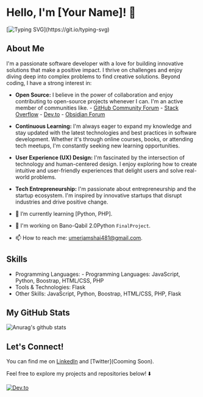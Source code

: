 # Hello, I'm [Your Name]! 👋

[![Typing SVG](https://readme-typing-svg.herokuapp.com?font=Roboto&color=1E90FF&size=24&center=true&vCenter=true&width=500&height=50&lines=Welcome+to+my+GitHub+profile!;Let's+code+something+amazing!)](https://git.io/typing-svg)

## About Me
I'm a passionate software developer with a love for building innovative solutions that make a positive impact. I thrive on challenges and enjoy diving deep into complex problems to find creative solutions. Beyond coding, I have a strong interest in:

- **Open Source:** I believe in the power of collaboration and enjoy contributing to open-source projects whenever I can. I'm an active member of communities like.
       - [GitHub Community Forum](https://github.community/)
       - [Stack Overflow](https://stackoverflow.com/users/youruserid)
       - [Dev.to](https://dev.to/yourusername)
       - [Obsidian Forum](https://forum.obsidian.md/)
  
- **Continuous Learning:** I'm always eager to expand my knowledge and stay updated with the latest technologies and best practices in software development. Whether it's through online courses, books, or attending tech meetups, I'm constantly seeking new learning opportunities.
  
- **User Experience (UX) Design:** I'm fascinated by the intersection of technology and human-centered design. I enjoy exploring how to create intuitive and user-friendly experiences that delight users and solve real-world problems.
  
- **Tech Entrepreneurship:** I'm passionate about entrepreneurship and the startup ecosystem. I'm inspired by innovative startups that disrupt industries and drive positive change.



- 🌱 I’m currently learning [Python, PHP].
- 💼 I'm working on Bano-Qabil 2.0Python `FinalProject`.
- 📫 How to reach me: umerjamshai481@gmail.com.

## Skills
- Programming Languages: - Programming Languages: JavaScript, Python, Boostrap, HTML/CSS, PHP
- Tools & Technologies: Flask
- Other Skills: JavaScript, Python, Boostrap, HTML/CSS, PHP, Flask

## My GitHub Stats
![Anurag's github stats](https://github-readme-stats.vercel.app/api?username=UMERJAMSHAID)


## Let's Connect!
You can find me on [LinkedIn](www.linkedin.com/in/umer-jamshaid-a17359287) and [Twitter](Cooming Soon).

Feel free to explore my projects and repositories below! ⬇️

[![Dev.to](https://github-readme-stats.vercel.app/api/pin/?username=thepracticaldev&repo=dev.to)](https://github.com/thepracticaldev/dev.to)
